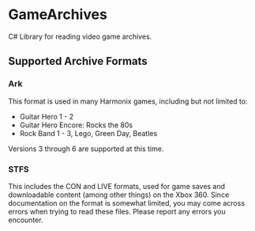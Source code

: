 ﻿# GameArchives
C# Library for reading video game archives.

## Supported Archive Formats
### Ark
This format is used in many Harmonix games, including but not limited to:
* Guitar Hero 1 - 2
* Guitar Hero Encore: Rocks the 80s
* Rock Band 1 - 3, Lego, Green Day, Beatles

Versions 3 through 6 are supported at this time.

### STFS
This includes the CON and LIVE formats, used for game saves and downloadable
content (among other things) on the Xbox 360. Since documentation on the format
is somewhat limited, you may come across errors when trying to read these
files. Please report any errors you encounter.